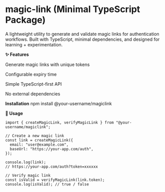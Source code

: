 # magic-link (Minimal TypeScript Package)
A lightweight utility to generate and validate magic links for authentication workflows.
Built with TypeScript, minimal dependencies, and designed for learning + experimentation.

**✨ Features**

Generate magic links with unique tokens

Configurable expiry time

Simple TypeScript-first API

No external dependencies

**Installation**
npm install @your-username/magiclink

**🚀 Usage**
```
import { createMagicLink, verifyMagicLink } from "@your-username/magiclink";

// Create a new magic link
const link = createMagicLink({
  email: "user@example.com",
  baseUrl: "https://your-app.com/auth",
});

console.log(link);
// https://your-app.com/auth?token=xxxxxx

// Verify magic link
const isValid = verifyMagicLink(link.token);
console.log(isValid); // true / false

```

